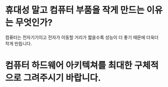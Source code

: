 # 휴대성 말고 컴퓨터 부품을 작게 만드는 이유는 무엇인가?

컴퓨터는 전자기기이고 전자가 이동할 거리가 짧을수록 성능이 더 좋기 때문에 더욱더 작게 만듭니다.

# 컴퓨터 하드웨어 아키텍쳐를 최대한 구체적으로 그려주시기 바랍니다.
